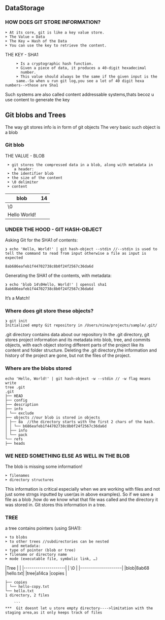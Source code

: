 ## DataStorage

### HOW DOES GIT STORE INFORMATION?

    ➤ At its core, git is like a key value store.
    ➤ The Value = Data
    ➤ The Key = Hash of the Data
    ➤ You can use the key to retrieve the content.

THE KEY - SHA1
       
         ➤ Is a cryptographic hash function.
         ➤ Given a piece of data, it produces a 40-digit hexadecimal
           number. 
         ➤ This value should always be the same if the given input is the
         same.-So when u run git log,you see a lot of 40 digit hexa numbers-->those are Sha1
 
 Such systems are also called content addressable systems,thats becoz u use content to generate the key
 
 ## Git blobs and Trees
 
 The way git stores info is in form of git objects
 The very basic such object is a blob
 
 ### Git blob
 THE VALUE - BLOB
 
 
     ➤ git stores the compressed data in a blob, along with metadata in
        a header:
     ➤ the identifier blob
     ➤ the size of the content
     ➤ \0 delimiter
     ➤ content



|blob | 14     | 
|-----|------- |
| \0           |
| Hello World! |



### UNDER THE HOOD - GIT HASH-OBJECT

Asking Git for the SHA1 of contents:

```
❯ echo 'Hello, World!' | git hash-object --stdin //--stdin is used to tell the command to read from input otherwise a file as input is expected

8ab686eafeb1f44702738c8b0f24f2567c36da6d
```
Generating the SHA1 of the contents, with metadata:
```
❯ echo 'blob 14\0Hello, World!' | openssl sha1
8ab686eafeb1f44702738c8b0f24f2567c36da6d
```
It’s a Match! 

### Where does git store these objects?

```
❯ git init
Initialized empty Git repository in /Users/nina/projects/sample/.git/

```
.git directory contains data about our repository
 In the .git directory, git stores project information and its metadata into blob, tree, and commits objects, 
 with each object storing different parts of the project like its content and folder structure.
 Deleting the .git directory,the information and history of the project are gone, but not the files of the project.

### Where are the blobs stored
 
```
echo 'Hello, World!' | git hash-object -w --stdin // -w flag means write
tree .git
.git
├── HEAD
├── config
├── description
├── info
│ └── exclude
├── objects //our blob is stored in objects
│ ├── 8a  //the directory starts with the first 2 chars of the hash.
│ │ └── b686eafeb1f44702738c8b0f24f2567c36da6d
│ ├── info
│ └── pack
└── refs
├── heads

```

### WE NEED SOMETHING ELSE AS WELL IN THE BLOB
The blob is missing some information!
    
    ➤ filenames
    ➤ directory structures
This information is critical especially when we are working with files and not just some strngs inputted by user(as in above examples).
So if we save a file as a blob ,how do we know what that file was called and the directory it was stored in.
Git stores this information in a tree.

### TREE
a tree contains pointers (using SHA1):

    ➤ to blobs
    ➤ to other trees //subdirectories can be nested
       and metadata:  
    ➤ type of pointer (blob or tree)
    ➤ filename or directory name
    ➤ mode (executable file, symbolic link, …)
    
  |Tree     |<size>     | 
  |---------------------|
  | \0                  |
  |---------------------|
  |blob|8ab68 |hello.txt|
  |tree|a14ca |copies   |
```
├── copies
│ └── hello-copy.txt
└── hello.txt
1 directory, 2 files
    
    ```
***  Git doesnt let u store empty directory---->limitation with the staging area,as it only keeps track of files
